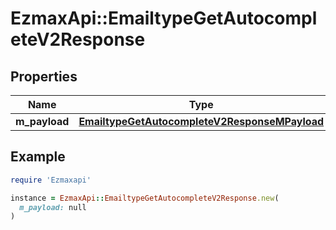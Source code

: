 # EzmaxApi::EmailtypeGetAutocompleteV2Response

## Properties

| Name | Type | Description | Notes |
| ---- | ---- | ----------- | ----- |
| **m_payload** | [**EmailtypeGetAutocompleteV2ResponseMPayload**](EmailtypeGetAutocompleteV2ResponseMPayload.md) |  |  |

## Example

```ruby
require 'Ezmaxapi'

instance = EzmaxApi::EmailtypeGetAutocompleteV2Response.new(
  m_payload: null
)
```

